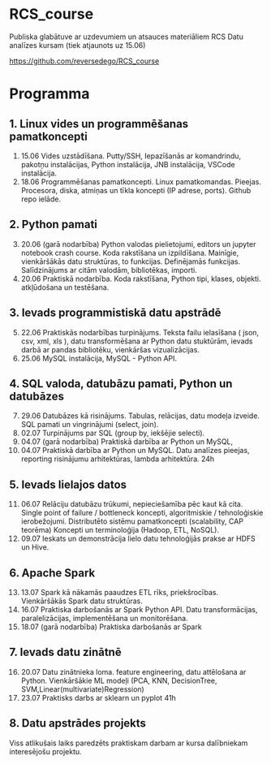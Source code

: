 # RCS_course
Publiska glabātuve ar uzdevumiem un atsauces materiāliem RCS Datu analīzes kursam (tiek atjaunots uz 15.06)

https://github.com/reversedego/RCS_course

# Programma

## 1. Linux vides un programmēšanas pamatkoncepti
1. 15.06 Vides uzstādīšana. Putty/SSH, Iepazīšanās ar komandrindu, pakotņu instalācijas, Python instalācija, JNB instalācija, VSCode instalācija.
2. 18.06 Programmēšanas pamatkoncepti. Linux pamatkomandas. Pieejas. Procesora, diska, atmiņas un tīkla koncepti (IP adrese, ports). Github repo ielāde.


## 2. Python pamati
3.  20.06 (garā nodarbība) Python valodas pielietojumi, editors un jupyter notebook crash course. Koda rakstīšana un izpildīšana. Mainīgie, vienkāršākās datu struktūras, to funkcijas. Definējamās funkcijas. Salīdzinājums ar citām valodām, bibliotēkas, importi.
4.  20.06 Praktiskā nodarbība. Koda rakstīšana, Python tipi, klases, objekti. atkļūdošana un testēšana.

## 3. Ievads programmistiskā datu apstrādē
5. 22.06 Praktiskās nodarbības turpinājums. Teksta failu ielasīšana ( json, csv, xml, xls ), datu transformēšana ar Python datu stuktūrām, ievads darbā ar pandas bibliotēku, vienkāršas vizualizācijas.  
6. 25.06 MySQL instalācija, MySQL - Python API.

## 4. SQL valoda, datubāzu pamati, Python un datubāzes  
7. 29.06 Datubāzes kā risinājums. Tabulas, relācijas, datu modeļa izveide. SQL pamati un vingrinājumi (select, join).
8. 02.07 Turpinājums par SQL (group by, iekšējie selecti).
9. 04.07 (garā nodarbība) Praktiskā darbība ar Python un MySQL, 
10. 04.07 Praktiskā darbība ar Python un MySQL. Datu analīzes pieejas, reporting risinājumu arhitektūras, lambda arhitektūra.
24h

## 5. Ievads lielajos datos
11. 06.07 Relāciju datubāzu trūkumi, nepieciešamība pēc kaut kā cita. Single point of failure / bottleneck koncepti, algoritmiskie / tehnoloģiskie ierobežojumi. Distributēto sistēmu pamatkoncepti (scalability, CAP teorēma) Koncepti un terminoloģija (Hadoop, ETL, NoSQL). 
12. 09.07 Ieskats un demonstrācija lielo datu tehnoloģijās prakse ar HDFS un Hive.

## 6. Apache Spark
13. 13.07 Spark kā nākamās paaudzes ETL rīks, priekšrocības. Vienkāršākās Spark datu struktūras. 
14. 16.07 Praktiska darbošanās ar Spark Python API. Datu transformācijas, paralelizācijas, implementēšana un monitorēšana. 
15. 18.07 (garā nodarbība) Praktiska darbošanās ar Spark

## 7. Ievads datu zinātnē
16. 20.07 Datu zinātnieka loma. feature engineering, datu attēlošana ar Python. Vienkāršākie ML modeļi (PCA, KNN, DecisionTree, SVM,Linear(multivariate)Regression)
17. 23.07 Praktisks darbs ar sklearn un pyplot
41h

## 8. Datu apstrādes projekts
Viss atlikušais laiks paredzēts praktiskam darbam ar kursa dalībniekam interesējošu projektu.
